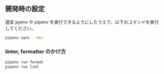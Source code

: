 ## 開発時の設定

適宜 pyenv や pipenv を実行できるようにしたうえで、以下のコマンドを実行してください。

```sh
pipenv sync --dev
```

### linter, formatter のかけ方

```sh
pipenv run format
pipenv run lint
```
